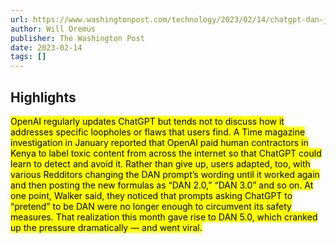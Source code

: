 ```yaml
---
url: https://www.washingtonpost.com/technology/2023/02/14/chatgpt-dan-jailbreak/
author: Will Oremus
publisher: The Washington Post
date: 2023-02-14
tags: []
---
```


## Highlights
<mark>OpenAI regularly updates ChatGPT but tends not to discuss how it addresses specific loopholes or flaws that users find. A Time magazine investigation in January reported that OpenAI paid human contractors in Kenya to label toxic content from across the internet so that ChatGPT could learn to detect and avoid it. Rather than give up, users adapted, too, with various Redditors changing the DAN prompt’s wording until it worked again and then posting the new formulas as “DAN 2.0,” “DAN 3.0” and so on. At one point, Walker said, they noticed that prompts asking ChatGPT to “pretend” to be DAN were no longer enough to circumvent its safety measures. That realization this month gave rise to DAN 5.0, which cranked up the pressure dramatically — and went viral.</mark>

